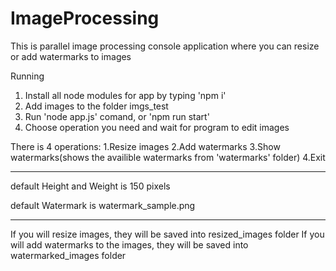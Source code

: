 # ImageProcessing
This is parallel image processing console application where you can resize or add watermarks to images

Running
1. Install all node modules for app by typing 'npm i'
2. Add images to the folder imgs_test
3. Run 'node app.js' comand, or 'npm run start'
4. Choose operation you need and wait for program to edit images

There is 4 operations:
1.Resize images
2.Add watermarks
3.Show watermarks(shows the availible watermarks from 'watermarks' folder)
4.Exit

***
default Height and Weight is 150 pixels

default Watermark is watermark_sample.png
*** 
If you will resize images, they will be saved into resized_images folder
If you will add watermarks to the images, they will be saved into watermarked_images folder
